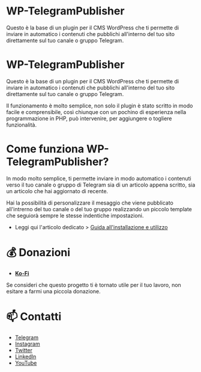 # WP-TelegramPublisher
Questo è la base di un plugin per il CMS WordPress che ti permette di inviare in automatico i contenuti che pubblichi all'interno del tuo sito direttamente sul tuo canale o gruppo Telegram.

# WP-TelegramPublisher
Questo è la base di un plugin per il CMS WordPress che ti permette di inviare in automatico i contenuti che pubblichi all'interno del tuo sito direttamente sul tuo canale o gruppo Telegram.

Il funzionamento è molto semplice, non solo il plugin è stato scritto in modo facile e comprensibile, così chiunque con un pochino di esperienza nella programmazione in PHP, può intervenire, per aggiungere o togliere funzionalità.

# Come funziona WP-TelegramPublisher?
In modo molto semplice, ti permette inviare in modo automatico i contenuti verso il tuo canale o gruppo di Telegram sia di un articolo appena scritto, sia un articolo che hai aggiornato di recente. 

Hai la possibilità di personalizzare il mesaggio che viene pubblicato all'intrerno del tuo canale o del tuo gruppo realizzando un piccolo template che seguiorà sempre le stesse indentiche impostazioni.

- Leggi qui l'articolo dedicato > [Guida all'installazione e utilizzo](https://2088.it/wp-telegram-publisher-pubblica-su-telegram-in-modo-automatico/)


# 💰 Donazioni
- **[Ko-Fi](https://ko-fi.com/insidetelegramproject)**

Se consideri che questo progetto ti è tornato utile per il tuo lavoro, non esitare a farmi una piccola donazione.


# 📫 Contatti
- [Telegram](https://t.me/ErBoss88)
- [Instagram](https://instagram.com/flaviusharabor/)
- [Twitter](https://twitter.com/FlaviusHarabor)
- [LinkedIn](https://www.linkedin.com/in/flaviusflorinharabor/)
- [YouTube](http://www.youtube.com/c/FlaviusFlorinHarabor)

